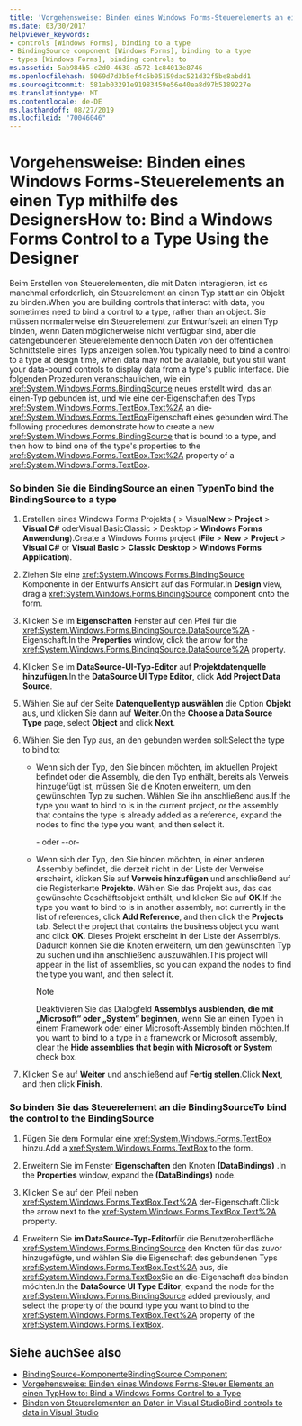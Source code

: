 ```yaml
---
title: 'Vorgehensweise: Binden eines Windows Forms-Steuerelements an einen Typ mithilfe des Designers'
ms.date: 03/30/2017
helpviewer_keywords:
- controls [Windows Forms], binding to a type
- BindingSource component [Windows Forms], binding to a type
- types [Windows Forms], binding controls to
ms.assetid: 5ab984b5-c2d0-4638-a572-1c84013e8746
ms.openlocfilehash: 5069d7d3b5ef4c5b05159dac521d32f5be8abdd1
ms.sourcegitcommit: 581ab03291e91983459e56e40ea8d97b5189227e
ms.translationtype: MT
ms.contentlocale: de-DE
ms.lasthandoff: 08/27/2019
ms.locfileid: "70046046"
---
```

# <a name="how-to-bind-a-windows-forms-control-to-a-type-using-the-designer"></a><span data-ttu-id="ace6d-102">Vorgehensweise: Binden eines Windows Forms-Steuerelements an einen Typ mithilfe des Designers</span><span class="sxs-lookup"><span data-stu-id="ace6d-102">How to: Bind a Windows Forms Control to a Type Using the Designer</span></span>

<span data-ttu-id="ace6d-103">Beim Erstellen von Steuerelementen, die mit Daten interagieren, ist es manchmal erforderlich, ein Steuerelement an einen Typ statt an ein Objekt zu binden.</span><span class="sxs-lookup"><span data-stu-id="ace6d-103">When you are building controls that interact with data, you sometimes need to bind a control to a type, rather than an object.</span></span> <span data-ttu-id="ace6d-104">Sie müssen normalerweise ein Steuerelement zur Entwurfszeit an einen Typ binden, wenn Daten möglicherweise nicht verfügbar sind, aber die datengebundenen Steuerelemente dennoch Daten von der öffentlichen Schnittstelle eines Typs anzeigen sollen.</span><span class="sxs-lookup"><span data-stu-id="ace6d-104">You typically need to bind a control to a type at design time, when data may not be available, but you still want your data-bound controls to display data from a type's public interface.</span></span> <span data-ttu-id="ace6d-105">Die folgenden Prozeduren veranschaulichen, wie ein <xref:System.Windows.Forms.BindingSource> neues erstellt wird, das an einen-Typ gebunden ist, und wie eine der-Eigenschaften des Typs <xref:System.Windows.Forms.TextBox.Text%2A> an die- <xref:System.Windows.Forms.TextBox>Eigenschaft eines gebunden wird.</span><span class="sxs-lookup"><span data-stu-id="ace6d-105">The following procedures demonstrate how to create a new <xref:System.Windows.Forms.BindingSource> that is bound to a type, and then how to bind one of the type's properties to the <xref:System.Windows.Forms.TextBox.Text%2A> property of a <xref:System.Windows.Forms.TextBox>.</span></span>

### <a name="to-bind-the-bindingsource-to-a-type"></a><span data-ttu-id="ace6d-106">So binden Sie die BindingSource an einen Typen</span><span class="sxs-lookup"><span data-stu-id="ace6d-106">To bind the BindingSource to a type</span></span>

1. <span data-ttu-id="ace6d-107">Erstellen eines Windows Forms Projekts ( > Visual**New** > **Project** > **Visual C#**  oderVisual BasicClassic >  Desktop >   **Windows Forms Anwendung**).</span><span class="sxs-lookup"><span data-stu-id="ace6d-107">Create a Windows Forms project (**File** > **New** > **Project** > **Visual C#** or **Visual Basic** > **Classic Desktop** > **Windows Forms Application**).</span></span>

2. <span data-ttu-id="ace6d-108">Ziehen Sie eine <xref:System.Windows.Forms.BindingSource> Komponente in der Entwurfs Ansicht auf das Formular.</span><span class="sxs-lookup"><span data-stu-id="ace6d-108">In **Design** view, drag a <xref:System.Windows.Forms.BindingSource> component onto the form.</span></span>

3. <span data-ttu-id="ace6d-109">Klicken Sie im **Eigenschaften** Fenster auf den Pfeil für die <xref:System.Windows.Forms.BindingSource.DataSource%2A> -Eigenschaft.</span><span class="sxs-lookup"><span data-stu-id="ace6d-109">In the **Properties** window, click the arrow for the <xref:System.Windows.Forms.BindingSource.DataSource%2A> property.</span></span>

4. <span data-ttu-id="ace6d-110">Klicken Sie im **DataSource-UI-Typ-Editor** auf **Projektdatenquelle hinzufügen**.</span><span class="sxs-lookup"><span data-stu-id="ace6d-110">In the **DataSource UI Type Editor**, click **Add Project Data Source**.</span></span>

5. <span data-ttu-id="ace6d-111">Wählen Sie auf der Seite **Datenquellentyp auswählen** die Option **Objekt** aus, und klicken Sie dann auf **Weiter**.</span><span class="sxs-lookup"><span data-stu-id="ace6d-111">On the **Choose a Data Source Type** page, select **Object** and click **Next**.</span></span>

6. <span data-ttu-id="ace6d-112">Wählen Sie den Typ aus, an den gebunden werden soll:</span><span class="sxs-lookup"><span data-stu-id="ace6d-112">Select the type to bind to:</span></span>

    - <span data-ttu-id="ace6d-113">Wenn sich der Typ, den Sie binden möchten, im aktuellen Projekt befindet oder die Assembly, die den Typ enthält, bereits als Verweis hinzugefügt ist, müssen Sie die Knoten erweitern, um den gewünschten Typ zu suchen. Wählen Sie ihn anschließend aus.</span><span class="sxs-lookup"><span data-stu-id="ace6d-113">If the type you want to bind to is in the current project, or the assembly that contains the type is already added as a reference, expand the nodes to find the type you want, and then select it.</span></span>

      <span data-ttu-id="ace6d-114">\- oder -</span><span class="sxs-lookup"><span data-stu-id="ace6d-114">\-or-</span></span>

    - <span data-ttu-id="ace6d-115">Wenn sich der Typ, den Sie binden möchten, in einer anderen Assembly befindet, die derzeit nicht in der Liste der Verweise erscheint, klicken Sie auf **Verweis hinzufügen** und anschließend auf die Registerkarte **Projekte**. Wählen Sie das Projekt aus, das das gewünschte Geschäftsobjekt enthält, und klicken Sie auf **OK**.</span><span class="sxs-lookup"><span data-stu-id="ace6d-115">If the type you want to bind to is in another assembly, not currently in the list of references, click **Add Reference**, and then click the **Projects** tab. Select the project that contains the business object you want and click **OK**.</span></span> <span data-ttu-id="ace6d-116">Dieses Projekt erscheint in der Liste der Assemblys. Dadurch können Sie die Knoten erweitern, um den gewünschten Typ zu suchen und ihn anschließend auszuwählen.</span><span class="sxs-lookup"><span data-stu-id="ace6d-116">This project will appear in the list of assemblies, so you can expand the nodes to find the type you want, and then select it.</span></span>

      > [!NOTE]
      > <span data-ttu-id="ace6d-117">Deaktivieren Sie das Dialogfeld **Assemblys ausblenden, die mit „Microsoft“ oder „System“ beginnen**, wenn Sie an einen Typen in einem Framework oder einer Microsoft-Assembly binden möchten.</span><span class="sxs-lookup"><span data-stu-id="ace6d-117">If you want to bind to a type in a framework or Microsoft assembly, clear the **Hide assemblies that begin with Microsoft or System** check box.</span></span>

7. <span data-ttu-id="ace6d-118">Klicken Sie auf **Weiter** und anschließend auf **Fertig stellen**.</span><span class="sxs-lookup"><span data-stu-id="ace6d-118">Click **Next**, and then click **Finish**.</span></span>

### <a name="to-bind-the-control-to-the-bindingsource"></a><span data-ttu-id="ace6d-119">So binden Sie das Steuerelement an die BindingSource</span><span class="sxs-lookup"><span data-stu-id="ace6d-119">To bind the control to the BindingSource</span></span>

1. <span data-ttu-id="ace6d-120">Fügen Sie dem Formular eine <xref:System.Windows.Forms.TextBox> hinzu.</span><span class="sxs-lookup"><span data-stu-id="ace6d-120">Add a <xref:System.Windows.Forms.TextBox> to the form.</span></span>

2. <span data-ttu-id="ace6d-121">Erweitern Sie im Fenster **Eigenschaften** den Knoten **(DataBindings)** .</span><span class="sxs-lookup"><span data-stu-id="ace6d-121">In the **Properties** window, expand the **(DataBindings)** node.</span></span>

3. <span data-ttu-id="ace6d-122">Klicken Sie auf den Pfeil neben <xref:System.Windows.Forms.TextBox.Text%2A> der-Eigenschaft.</span><span class="sxs-lookup"><span data-stu-id="ace6d-122">Click the arrow next to the <xref:System.Windows.Forms.TextBox.Text%2A> property.</span></span>

4. <span data-ttu-id="ace6d-123">Erweitern Sie **im DataSource-Typ-Editor**für die Benutzeroberfläche <xref:System.Windows.Forms.BindingSource> den Knoten für das zuvor hinzugefügte, und wählen Sie die Eigenschaft des gebundenen Typs <xref:System.Windows.Forms.TextBox.Text%2A> aus, die <xref:System.Windows.Forms.TextBox>Sie an die-Eigenschaft des binden möchten.</span><span class="sxs-lookup"><span data-stu-id="ace6d-123">In the **DataSource UI Type Editor**, expand the node for the <xref:System.Windows.Forms.BindingSource> added previously, and select the property of the bound type you want to bind to the <xref:System.Windows.Forms.TextBox.Text%2A> property of the <xref:System.Windows.Forms.TextBox>.</span></span>

## <a name="see-also"></a><span data-ttu-id="ace6d-124">Siehe auch</span><span class="sxs-lookup"><span data-stu-id="ace6d-124">See also</span></span>

- [<span data-ttu-id="ace6d-125">BindingSource-Komponente</span><span class="sxs-lookup"><span data-stu-id="ace6d-125">BindingSource Component</span></span>](bindingsource-component.md)
- [<span data-ttu-id="ace6d-126">Vorgehensweise: Binden eines Windows Forms-Steuer Elements an einen Typ</span><span class="sxs-lookup"><span data-stu-id="ace6d-126">How to: Bind a Windows Forms Control to a Type</span></span>](how-to-bind-a-windows-forms-control-to-a-type.md)
- [<span data-ttu-id="ace6d-127">Binden von Steuerelementen an Daten in Visual Studio</span><span class="sxs-lookup"><span data-stu-id="ace6d-127">Bind controls to data in Visual Studio</span></span>](/visualstudio/data-tools/bind-controls-to-data-in-visual-studio)
